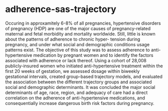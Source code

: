 # adherence-sas-trajectory
Occuring in approxamitely 6-8% of all pregnancies, hypertensive disorders of pregnancy (HDP) are one of the major causes of pregnancy-related maternal and fetal morbidity and mortality worldwide. Still, little is known about the patterns of adherence to chronic hyper- tension during pregnancy, and under what social and demographic conditions usage patterns exist. The objective of this study was to assess adherence to anti-hypertensive medication by pregnant women and to identify the factors associated with adherence or lack thereof. Using a cohort of 28,008 publicly-insured women who initiated anti-hypertensive treatment within the first 20 weeks of gestation, we assessed dosage within biweekly gestational intervals, created group-based trajectory models, and evaluated the association between the different trajectory groups and associated social and demographic determinants. It was concluded the major social determinants of age, race, region, and adequacy of care had a direct correlation on the adherence of anti-hypertensive medications, and consequentially increase dangerous birth risk factors during pregnancy.
